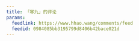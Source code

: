 ```yaml
---
title: 「寒九」的评论
params:
  feedlink: https://www.hhao.wang/comments/feed
  feedid: 0984085bb3195799d8406b42bace021d
---
```

